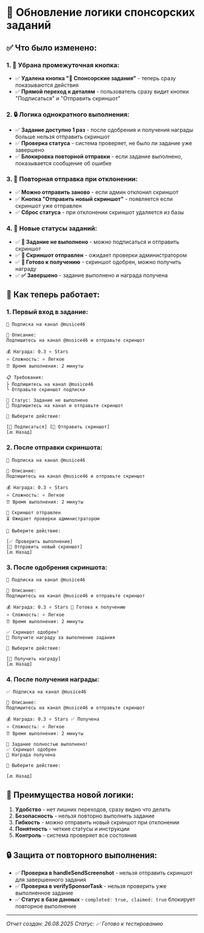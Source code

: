 # 🔧 Обновление логики спонсорских заданий

## ✅ Что было изменено:

### 1. 🎯 Убрана промежуточная кнопка:
- ✅ **Удалена кнопка "🎯 Спонсорские задания"** - теперь сразу показываются действия
- ✅ **Прямой переход к деталям** - пользователь сразу видит кнопки "Подписаться" и "Отправить скриншот"

### 2. 🔒 Логика однократного выполнения:
- ✅ **Задание доступно 1 раз** - после одобрения и получения награды больше нельзя отправить скриншот
- ✅ **Проверка статуса** - система проверяет, не было ли задание уже завершено
- ✅ **Блокировка повторной отправки** - если задание выполнено, показывается сообщение об ошибке

### 3. 🔄 Повторная отправка при отклонении:
- ✅ **Можно отправить заново** - если админ отклонил скриншот
- ✅ **Кнопка "Отправить новый скриншот"** - появляется если скриншот уже отправлен
- ✅ **Сброс статуса** - при отклонении скриншот удаляется из базы

### 4. 🎯 Новые статусы заданий:
- ✅ **🔄 Задание не выполнено** - можно подписаться и отправить скриншот
- ✅ **📸 Скриншот отправлен** - ожидает проверки администратором
- ✅ **🎁 Готово к получению** - скриншот одобрен, можно получить награду
- ✅ **✅ Завершено** - задание выполнено и награда получена

## 🎯 Как теперь работает:

### 1. Первый вход в задание:
```
🔄 Подписка на канал @musice46

📝 Описание:
Подпишитесь на канал @musice46 и отправьте скриншот

💰 Награда: 0.3 ⭐ Stars
⭐ Сложность: ⭐ Легкое
⏰ Время выполнения: 2 минуты

📋 Требования:
├ Подпишитесь на канал @musice46
└ Отправьте скриншот подписки

🔄 Статус: Задание не выполнено
📱 Подпишитесь на канал и отправьте скриншот

🎯 Выберите действие:

[📱 Подписаться] [📸 Отправить скриншот]
[🔙 Назад]
```

### 2. После отправки скриншота:
```
📸 Подписка на канал @musice46

📝 Описание:
Подпишитесь на канал @musice46 и отправьте скриншот

💰 Награда: 0.3 ⭐ Stars
⭐ Сложность: ⭐ Легкое
⏰ Время выполнения: 2 минуты

📸 Скриншот отправлен
⏳ Ожидает проверки администратором

🎯 Выберите действие:

[✅ Проверить выполнение]
[📸 Отправить новый скриншот]
[🔙 Назад]
```

### 3. После одобрения скриншота:
```
🎁 Подписка на канал @musice46

📝 Описание:
Подпишитесь на канал @musice46 и отправьте скриншот

💰 Награда: 0.3 ⭐ Stars 🎁 Готова к получению
⭐ Сложность: ⭐ Легкое
⏰ Время выполнения: 2 минуты

✅ Скриншот одобрен!
🎁 Получите награду за выполнение задания

🎯 Выберите действие:

[🎁 Получить награду]
[🔙 Назад]
```

### 4. После получения награды:
```
✅ Подписка на канал @musice46

📝 Описание:
Подпишитесь на канал @musice46 и отправьте скриншот

💰 Награда: 0.3 ⭐ Stars ✅ Получена
⭐ Сложность: ⭐ Легкое
⏰ Время выполнения: 2 минуты

🎉 Задание полностью выполнено!
✅ Скриншот одобрен
🎁 Награда получена

🎯 Выберите действие:

[🔙 Назад]
```

## 🚀 Преимущества новой логики:

1. **Удобство** - нет лишних переходов, сразу видно что делать
2. **Безопасность** - нельзя повторно выполнить задание
3. **Гибкость** - можно отправить новый скриншот при отклонении
4. **Понятность** - четкие статусы и инструкции
5. **Контроль** - система проверяет все состояния

## 🔒 Защита от повторного выполнения:

- ✅ **Проверка в handleSendScreenshot** - нельзя отправить скриншот для завершенного задания
- ✅ **Проверка в verifySponsorTask** - нельзя проверить уже выполненное задание
- ✅ **Статус в базе данных** - `completed: true, claimed: true` блокирует повторное выполнение

---
*Отчет создан: 26.08.2025*
*Статус: ✅ Готово к тестированию*
